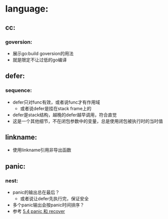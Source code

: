 
# language:
## cc:
### goversion:
- 展示go:build goversion的用法
- 就是限定不让过低的go编译



## defer:
### sequence:
- defer只对func有效，或者说func才有作用域
  - 或者说defer是挂在stack frame上的
- defer是stack结构，越晚的defer越早调用，符合直觉
- 这是一个其他细节，不在闭包参数中的变量，总是使用闭包被执行时的当时值



## linkname:
- 使用linkname引用非导出函数



## panic:
### nest:
- panic的输出总在最后？
  - 或者说让defer先执行完，保证安全
- 多个panic输出会按panic时间排序？
- 参考 [5.4 panic 和 recover](https://draveness.me/golang/docs/part2-foundation/ch05-keyword/golang-panic-recover/)

